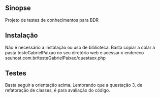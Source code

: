 ## Sinopse

Projeto de testes de conhecimentos para BDR

## Instalação

Não é necessário a instalação ou uso de biblioteca. Basta copiar a colar a pasta testeGabrielPaixao no seu diretório web e acessar o endereco seuhost.com.br/testeGabrielPaixao/questaox.php

## Testes 

Basta seguir a orientação acima. Lembrando que a questação 3, de refatoração de classes, é para avaliação do código. 


